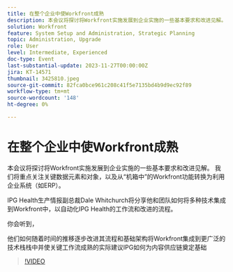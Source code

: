 ```yaml
---
title: 在整个企业中使Workfront成熟
description: 本会议将探讨将Workfront实施发展到企业实施的一些基本要求和改进见解。
solution: Workfront
feature: System Setup and Administration, Strategic Planning
topic: Administration, Upgrade
role: User
level: Intermediate, Experienced
doc-type: Event
last-substantial-update: 2023-11-27T00:00:00Z
jira: KT-14571
thumbnail: 3425810.jpeg
source-git-commit: 82fca0bce961c208c41f5e7135bd4b9d9ec92f89
workflow-type: tm+mt
source-wordcount: '148'
ht-degree: 0%

---
```



# 在整个企业中使Workfront成熟

本会议将探讨将Workfront实施发展到企业实施的一些基本要求和改进见解。 我们将重点关注关键数据元素和对象，以及从“机箱中”的Workfront功能转换为利用企业系统（如ERP）。

IPG Health生产情报副总裁Dale Whitchurch将分享他和团队如何将多种技术集成到Workfront中，以自动化IPG Health的工作流和改进的流程。

你会听到，

他们如何随着时间的推移逐步改进其流程和基础架构将Workfront集成到更广泛的技术栈栈中并使关键工作流成熟的实际建议IPG如何为内容供应链奠定基础

>[!VIDEO](https://video.tv.adobe.com/v/3425810/?learn=on)

